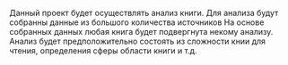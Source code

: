Данный проект будет осуществлять анализ книги.
Для анализа будут собранны данные из большого количества источников
На основе собранных данных любая книга будет подвергнута некому анализу.
Анализ будет предположительно состоять из сложности книи для чтения, определения сферы области книги и т.д.